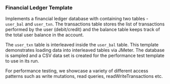 ### Financial Ledger Template

Implements a financial ledger database with containing two tables - `user_bal` and `user_txn`. 
The transactions table stores the list of transactions performed by the user (debit/credit) and the balance table
keeps track of the total user balance in the account.

The `user_txn` table is interleaved inside the `user_bal` table. This template demonstrates loading data into 
interleaved tables via JMeter. The database is sampled and a CSV data set is created for the performance test
template to use in its run.

For performance testing, we showcase a variety of different access patterns such as write mutations, read queries,
readWriteTransactions etc.

